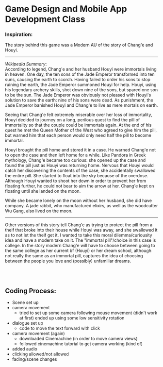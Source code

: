 # Game Design and Mobile App Development Class

### Inspiration: 
The story behind this game was a Modern AU of the story of Chang'e and Houyi. 

---
*Wikipedia Summary*: 
<br> 
According to legend, Chang'e and her husband Houyi were immortals living in heaven. One day, the ten sons of the Jade Emperor transformed into ten suns, causing the earth to scorch. Having failed to order his sons to stop ruining the earth, the Jade Emperor summoned Houyi for help. Houyi, using his legendary archery skills, shot down nine of the sons, but spared one son to be the sun. The Jade Emperor was obviously not pleased with Houyi's solution to save the earth: nine of his sons were dead. As punishment, the Jade Emperor banished Houyi and Chang'e to live as mere mortals on earth.

Seeing that Chang'e felt extremely miserable over her loss of immortality, Houyi decided to journey on a long, perilous quest to find the pill of immortality so that the couple could be immortals again. At the end of his quest he met the Queen Mother of the West who agreed to give him the pill, but warned him that each person would only need half the pill to become immortal.

Houyi brought the pill home and stored it in a case. He warned Chang'e not to open the case and then left home for a while. Like Pandora in Greek mythology, Chang'e became too curious: she opened up the case and found the pill just as Houyi was returning home. Nervous that Houyi would catch her discovering the contents of the case, she accidentally swallowed the entire pill. She started to float into the sky because of the overdose. Although Houyi wanted to shoot her down in order to prevent her from floating further, he could not bear to aim the arrow at her. Chang'e kept on floating until she landed on the moon.

While she became lonely on the moon without her husband, she did have company. A jade rabbit, who manufactured elixirs, as well as the woodcutter Wu Gang, also lived on the moon.

--- 

Other versions of this story tell Chang'e as trying to protect the pill from a theif that broke into their house while Houyi was away, and she swallowed it as to not let the theif get it. 
I wanted to take this moral dilemma/curiousity idea and have a modern take on it. The "immortal pill"/choice in this case is college. In the story modern Chang'e will have to choose between going to the same college as her current bf (Houyi) or her dream school, although not really the same as an immortal pill, captures the idea of choosing between the people you love and (possibly) unfamiliar dreams. 

<br> <br> 

## Coding Process: 
- Scene set up 
- camera movement 
	- tried to set up some camera following mouse movement (didn't work at first) ended up using some low sensitivity rotation 
- dialogue set up 
	- code to move the text forward with click 
- camera movement (again)
	- downloaded Cinemachine (in order to move camera views)
	- followed cinemachine tutorial to get camera working (kind of)
- added audio 
- clicking allowed/not allowed 
- fading/scene changes
